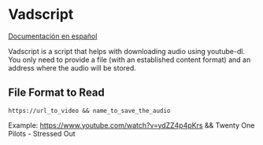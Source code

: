 # Vadscript

[Documentación en español](https://github.com/kershingf/vadscript/blob/master/README.md)

Vadscript is a script that helps with downloading audio using youtube-dl. You only need to provide a file (with an established content format) and an address where the audio will be stored.

## File Format to Read
    https://url_to_video && name_to_save_the_audio
    
Example:
    https://www.youtube.com/watch?v=ydZZ4p4pKrs && Twenty One Pilots - Stressed Out
